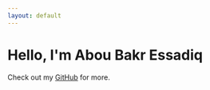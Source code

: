 ```yaml
---
layout: default
---
```


# Hello, I'm Abou Bakr Essadiq

Check out my [GitHub](https://github.com/aredjil) for more.
